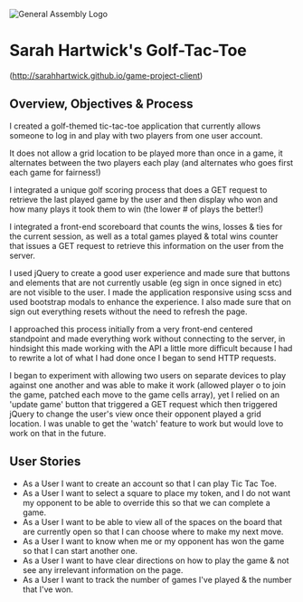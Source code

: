 ![General Assembly Logo](http://i.imgur.com/ke8USTq.png)

# Sarah Hartwick's Golf-Tac-Toe
(http://sarahhartwick.github.io/game-project-client)

## Overview, Objectives & Process

I created a golf-themed tic-tac-toe application that currently allows someone
to log in and play with two players from one user account.

It does not allow a grid location to be played more than once in a game,
it alternates between the two players each play (and alternates who goes
first each game for fairness!)

I integrated a unique golf scoring process that does a GET request to retrieve
the last played game by the user and then display who won and how many plays it
took them to win (the lower # of plays the better!)

I integrated a front-end scoreboard that counts the wins, losses & ties for
the current session, as well as a total games played & total wins counter that
issues a GET request to retrieve this information on the user from the server.

I used jQuery to create a good user experience and made sure that buttons
and elements that are not currently usable (eg sign in once signed in etc) are
not visible to the user. I made the application responsive using scss and used
bootstrap modals to enhance the experience. I also made sure that on sign out
everything resets without the need to refresh the page.

I approached this process initially from a very front-end centered standpoint
and made everything work without connecting to the server, in hindsight this
made working with the API a little more difficult because I had to rewrite a lot
of what I had done once I began to send HTTP requests.

I began to experiment with allowing two users on separate devices to play
against one another and was able to make it work (allowed player o to join the
game, patched each move to the game cells array), yet I relied on an
'update game' button that triggered a GET request which then triggered jQuery to
change the user's view once their opponent played a grid location. I was unable
to get the 'watch' feature to work but would love to work on that in the future.


## User Stories
- As a User I want to create an account so that I can play Tic Tac Toe.
- As a User I want to select a square to place my token, and I do not want
my opponent to be able to override this so that we can complete a game.
- As a User I want to be able to view all of the spaces on the board that are
currently open so that I can choose where to make my next move.
- As a User I want to know when me or my opponent has won the game so that I
can start another one.
- As a User I want to have clear directions on how to play the game & not see
any irrelevant information on the page.
- As a User I want to track the number of games I've played & the number that
I've won.
